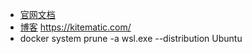 + [官网文档](https://docs.docker.com/docker-for-windows/install-windows-home/)
+ [博客](https://www.cntofu.com/book/139/image/dockerfile/healthcheck.md)
https://kitematic.com/
+ docker system prune -a
wsl.exe --distribution Ubuntu